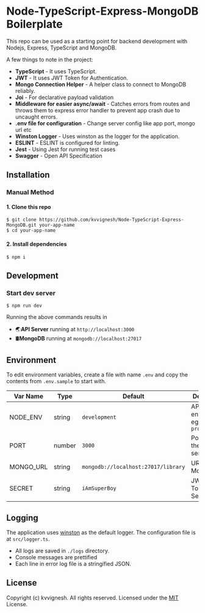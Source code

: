 # Node-TypeScript-Express-MongoDB Boilerplate

This repo can be used as a starting point for backend development with Nodejs, Express, TypeScript and MongoDB.

A few things to note in the project:

- **TypeScript** - It uses TypeScript.
- **JWT** - It uses JWT Token for Authentication.
- **Mongo Connection Helper** - A helper class to connect to MongoDB reliably.
- **Joi** - For declarative payload validation
- **Middleware for easier async/await** - Catches errors from routes and throws them to express error handler to prevent app crash due to uncaught errors.
- **.env file for configuration** - Change server config like app port, mongo url etc
- **Winston Logger** - Uses winston as the logger for the application.
- **ESLINT** - ESLINT is configured for linting.
- **Jest** - Using Jest for running test cases
- **Swagger** - Open API Specification

## Installation

### Manual Method

#### 1. Clone this repo

```
$ git clone https://github.com/kvvignesh/Node-TypeScript-Express-MongoDB.git your-app-name
$ cd your-app-name
```

#### 2. Install dependencies

```
$ npm i
```

## Development

### Start dev server

```
$ npm run dev
```

Running the above commands results in

- 🌏**API Server** running at `http://localhost:3000`
- 🛢️**MongoDB** running at `mongodb://localhost:27017`

## Environment

To edit environment variables, create a file with name `.env` and copy the contents from `.env.sample` to start with.

| Var Name  | Type   | Default                             | Description                               |
| --------- | ------ | ----------------------------------- | ----------------------------------------- |
| NODE_ENV  | string | `development`                       | API runtime environment. eg: `production` |
| PORT      | number | `3000`                              | Port to run the API server on             |
| MONGO_URL | string | `mongodb://localhost:27017/library` | URL for MongoDB                           |
| SECRET    | string | `iAmSuperBoy`                       | JWT Token's Secret Key                    |

## Logging

The application uses [winston](https://github.com/winstonjs/winston) as the default logger. The configuration file is at `src/logger.ts`.

- All logs are saved in `./logs` directory.
- Console messages are prettified
- Each line in error log file is a stringified JSON.

## License

Copyright (c) kvvignesh. All rights reserved.
Licensed under the [MIT](LICENSE) License.

